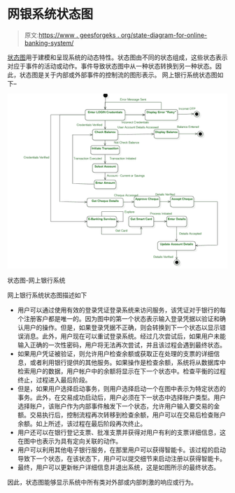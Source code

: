 # 网银系统状态图

> 原文:[https://www . geesforgeks . org/state-diagram-for-online-banking-system/](https://www.geeksforgeeks.org/state-diagram-for-online-banking-system/)

[状态图](https://www.geeksforgeeks.org/unified-modeling-language-uml-state-diagrams/)用于建模和呈现系统的动态特性。状态图由不同的状态组成，这些状态表示对应于事件的活动或动作。事件导致状态图中从一种状态转换到另一种状态。因此，状态图是关于内部或外部事件的控制流的图形表示。
网上银行系统状态图如下–

![](img/af3181add3b3116b13a5cacdeedfaaa1.png)

状态图-网上银行系统

网上银行系统状态图描述如下

*   用户可以通过使用有效的登录凭证登录系统来访问服务，该凭证对于银行的每个注册客户都是唯一的。因为图中的第一个状态表示输入登录凭据以验证和确认用户的操作。但是，如果登录凭据不正确，则会转换到下一个状态以显示错误消息。此外，用户现在可以重试登录系统。经过几次尝试后，如果用户未能输入正确的一次性密码，用户将无法再次尝试，并且该过程会遇到最终状态。
*   如果用户凭证被验证，则允许用户检查余额或获取正在处理的支票的详细信息，或者利用银行提供的其他服务。如果操作是检查余额，系统将从数据库中检索用户的数据，用户帐户中的余额将显示在下一个状态中。检查平衡的过程终止，过程进入最后阶段。
*   但是，如果用户选择启动事务，则用户选择启动一个在图中表示为特定状态的事务。此外，在交易成功启动后，用户必须在下一状态中选择账户类型。用户选择账户，该账户作为内部事件触发下一个状态，允许用户输入要交易的金额。交易执行后，控制流程再次转移到检查余额，用户可以在交易后检查账户余额。如上所述，该过程在最后阶段再次终止。
*   用户还可以在银行登记支票、批准支票并获得对用户有利的支票详细信息，这在图中也表示为具有定向关联的动作。
*   用户可以利用其他电子银行服务，在那里用户可以获得智能卡。该过程的启动导致下一个状态，在该状态下，用户可以提交细节来启动注册以获得智能卡。
*   最终，用户可以更新帐户详细信息并退出系统，这是如图所示的最终状态。

因此，状态图能够显示系统中所有类对外部或内部刺激的响应或行为。